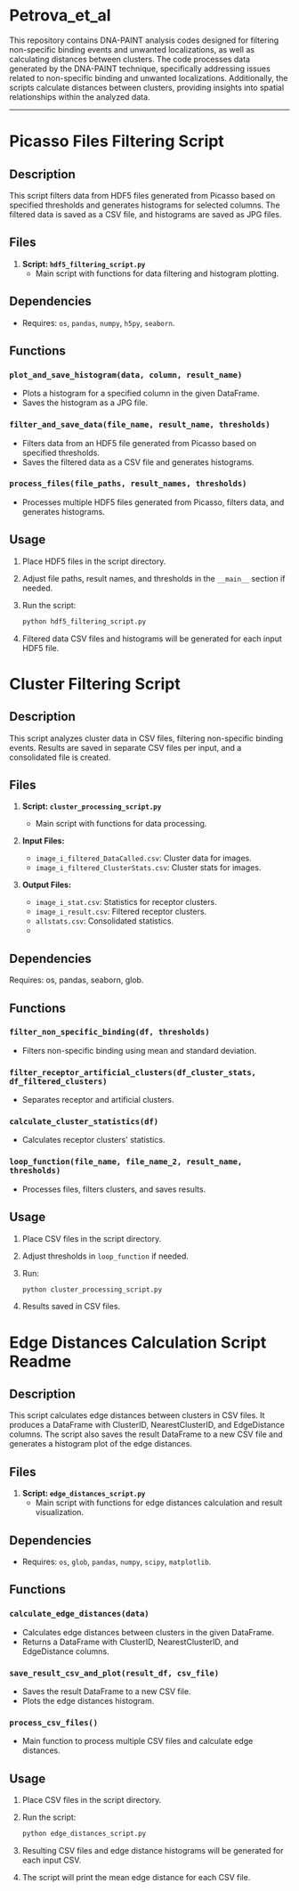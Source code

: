 # Petrova_et_al

This repository contains DNA-PAINT analysis codes designed for filtering non-specific binding events and unwanted localizations, as well as calculating distances between clusters. The code processes data generated by the DNA-PAINT technique, specifically addressing issues related to non-specific binding and unwanted localizations. Additionally, the scripts calculate distances between clusters, providing insights into spatial relationships within the analyzed data.

-----------------------------------

# Picasso Files Filtering Script 

## Description
This script filters data from HDF5 files generated from Picasso based on specified thresholds and generates histograms for selected columns. The filtered data is saved as a CSV file, and histograms are saved as JPG files.

## Files
1. **Script: `hdf5_filtering_script.py`**
   - Main script with functions for data filtering and histogram plotting.

## Dependencies
- Requires: `os`, `pandas`, `numpy`, `h5py`, `seaborn`.

## Functions

### `plot_and_save_histogram(data, column, result_name)`
- Plots a histogram for a specified column in the given DataFrame.
- Saves the histogram as a JPG file.

### `filter_and_save_data(file_name, result_name, thresholds)`
- Filters data from an HDF5 file generated from Picasso based on specified thresholds.
- Saves the filtered data as a CSV file and generates histograms.

### `process_files(file_paths, result_names, thresholds)`
- Processes multiple HDF5 files generated from Picasso, filters data, and generates histograms.

## Usage
1. Place HDF5 files in the script directory.

2. Adjust file paths, result names, and thresholds in the `__main__` section if needed.

3. Run the script:
   ```bash
   python hdf5_filtering_script.py
4. Filtered data CSV files and histograms will be generated for each input HDF5 file.

# Cluster Filtering Script 

## Description
This script analyzes cluster data in CSV files, filtering non-specific binding events. Results are saved in separate CSV files per input, and a consolidated file is created.

## Files
1. **Script: `cluster_processing_script.py`**
   - Main script with functions for data processing.

2. **Input Files:**
   - `image_i_filtered_DataCalled.csv`: Cluster data for images.
   - `image_i_filtered_ClusterStats.csv`: Cluster stats for images.

3. **Output Files:**
   - `image_i_stat.csv`: Statistics for receptor clusters.
   - `image_i_result.csv`: Filtered receptor clusters.
   - `allstats.csv`: Consolidated statistics.
   - 
## Dependencies
Requires: os, pandas, seaborn, glob.

## Functions

### `filter_non_specific_binding(df, thresholds)`
- Filters non-specific binding using mean and standard deviation.

### `filter_receptor_artificial_clusters(df_cluster_stats, df_filtered_clusters)`
- Separates receptor and artificial clusters.

### `calculate_cluster_statistics(df)`
- Calculates receptor clusters' statistics.

### `loop_function(file_name, file_name_2, result_name, thresholds)`
- Processes files, filters clusters, and saves results.

## Usage
1. Place CSV files in the script directory.

2. Adjust thresholds in `loop_function` if needed.

3. Run:
   ```bash
   python cluster_processing_script.py
4. Results saved in CSV files.


# Edge Distances Calculation Script Readme

## Description
This script calculates edge distances between clusters in CSV files. It produces a DataFrame with ClusterID, NearestClusterID, and EdgeDistance columns. The script also saves the result DataFrame to a new CSV file and generates a histogram plot of the edge distances.

## Files
1. **Script: `edge_distances_script.py`**
   - Main script with functions for edge distances calculation and result visualization.

## Dependencies
- Requires: `os`, `glob`, `pandas`, `numpy`, `scipy`, `matplotlib`.

## Functions

### `calculate_edge_distances(data)`
- Calculates edge distances between clusters in the given DataFrame.
- Returns a DataFrame with ClusterID, NearestClusterID, and EdgeDistance columns.

### `save_result_csv_and_plot(result_df, csv_file)`
- Saves the result DataFrame to a new CSV file.
- Plots the edge distances histogram.

### `process_csv_files()`
- Main function to process multiple CSV files and calculate edge distances.

## Usage
1. Place CSV files in the script directory.

2. Run the script:
   ```bash
   python edge_distances_script.py

3. Resulting CSV files and edge distance histograms will be generated for each input CSV.

4. The script will print the mean edge distance for each CSV file.

